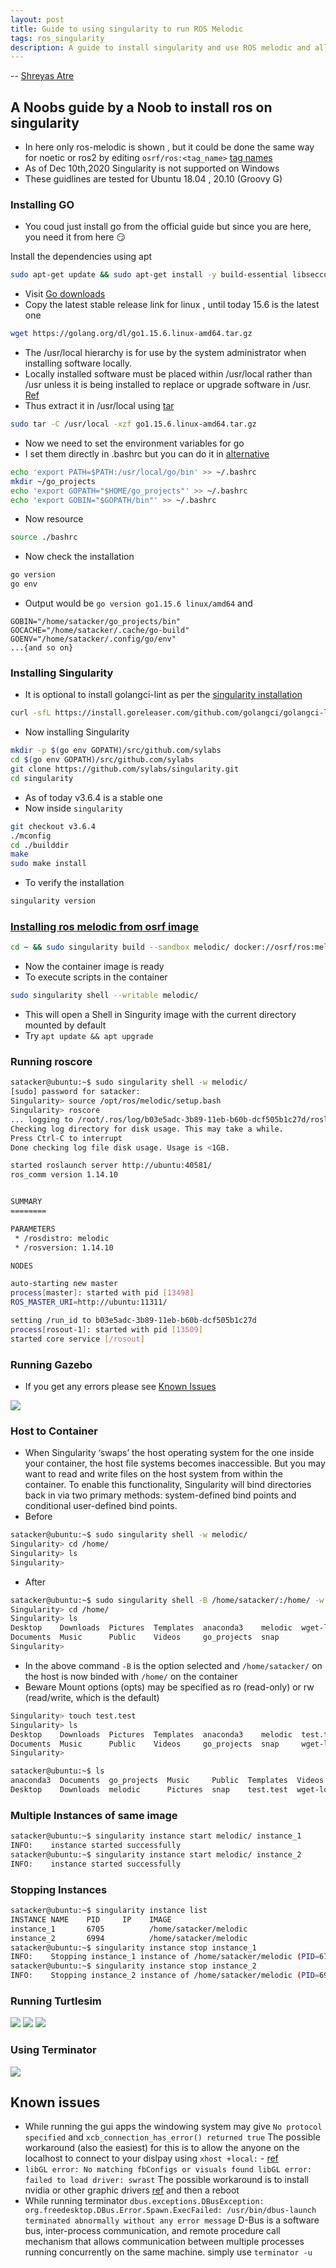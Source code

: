 ```yaml
---
layout: post
title: Guide to using singularity to run ROS Melodic
tags: ros_singularity
description: A guide to install singularity and use ROS melodic and all GUI components with it
---
```


-- [Shreyas Atre](https://github.com/SAtacker)

## A Noobs guide by a Noob to install ros on singularity

* In here only ros-melodic is shown , but it could be done the same way for noetic or ros2 by editing `osrf/ros:<tag_name>` [tag names](https://hub.docker.com/r/osrf/ros/tags)
* As of Dec 10th,2020 Singularity is not supported on Windows
* These guidlines are tested for Ubuntu 18.04 , 20.10 (Groovy G)

### Installing GO

* You coud just install go from the official guide but since you are here, you need it from here :smirk:

Install the dependencies using apt
```bash
sudo apt-get update && sudo apt-get install -y build-essential libseccomp-dev pkg-config squashfs-tools cryptsetup
```
* Visit [Go downloads](https://golang.org/dl/)
* Copy the latest stable release link for linux , until today 15.6 is the latest one
```bash
wget https://golang.org/dl/go1.15.6.linux-amd64.tar.gz
```
* The /usr/local hierarchy is for use by the system administrator when installing software locally.
* Locally installed software must be placed within /usr/local rather than /usr unless it is being installed to replace or upgrade software in /usr. [Ref](https://unix.stackexchange.com/questions/4186/what-is-usr-local-bin)
* Thus extract it in /usr/local using [tar](https://www.cyberciti.biz/faq/linux-unix-extracting-specific-files/)

```bash
sudo tar -C /usr/local -xzf go1.15.6.linux-amd64.tar.gz
```

* Now we need to set the environment variables for go
* I set them directly in .bashrc but you can do it in [alternative](https://unix.stackexchange.com/questions/3052/is-there-a-bashrc-equivalent-file-read-by-all-shells)

```bash
echo 'export PATH=$PATH:/usr/local/go/bin' >> ~/.bashrc
mkdir ~/go_projects
echo 'export GOPATH="$HOME/go_projects"' >> ~/.bashrc
echo 'export GOBIN="$GOPATH/bin"' >> ~/.bashrc
```
* Now resource
```bash
source ./bashrc
```
* Now check the installation
```bash
go version
go env
```
* Output would be ```go version go1.15.6 linux/amd64``` and 
```
GOBIN="/home/satacker/go_projects/bin"
GOCACHE="/home/satacker/.cache/go-build"
GOENV="/home/satacker/.config/go/env"
...{and so on}
```

### Installing Singularity

* It is optional to install golangci-lint as per the [singularity installation](https://github.com/hpcng/singularity/blob/master/INSTALL.md) 

```bash
curl -sfL https://install.goreleaser.com/github.com/golangci/golangci-lint.sh | sh -s -- -b $(go env GOPATH)/bin v1.21.0
```

* Now installing Singularity

```bash
mkdir -p $(go env GOPATH)/src/github.com/sylabs
cd $(go env GOPATH)/src/github.com/sylabs
git clone https://github.com/sylabs/singularity.git
cd singularity
```

* As of today v3.6.4 is a stable one
* Now inside `singularity`
```bash
git checkout v3.6.4
./mconfig
cd ./builddir
make
sudo make install
```
* To verify the installation
```bash
singularity version
```

### [Installing ros melodic from osrf image](https://robotism.me/blog/creating-ROS-melodic-container-with-singularity-3.5/)
```bash
cd ~ && sudo singularity build --sandbox melodic/ docker://osrf/ros:melodic-desktop-full
```
* Now the container image is ready
* To execute scripts in the container
```bash
sudo singularity shell --writable melodic/
```
* This will open a Shell in Singurity image with the current directory mounted by default 
* Try `apt update && apt upgrade`

### Running roscore

```bash
satacker@ubuntu:~$ sudo singularity shell -w melodic/
[sudo] password for satacker: 
Singularity> source /opt/ros/melodic/setup.bash 
Singularity> roscore
... logging to /root/.ros/log/b03e5adc-3b89-11eb-b60b-dcf505b1c27d/roslaunch-ubuntu-13488.log
Checking log directory for disk usage. This may take a while.
Press Ctrl-C to interrupt
Done checking log file disk usage. Usage is <1GB.

started roslaunch server http://ubuntu:40581/
ros_comm version 1.14.10


SUMMARY
========

PARAMETERS
 * /rosdistro: melodic
 * /rosversion: 1.14.10

NODES

auto-starting new master
process[master]: started with pid [13498]
ROS_MASTER_URI=http://ubuntu:11311/

setting /run_id to b03e5adc-3b89-11eb-b60b-dcf505b1c27d
process[rosout-1]: started with pid [13509]
started core service [/rosout]

```


### Running Gazebo

* If you get any errors please see [Known Issues](#known-issues)

![](/assets/posts/using-singularity-ros-melodic/gazebo.png)
       

### Host to Container

* When Singularity ‘swaps’ the host operating system for the one inside your container, the host file systems becomes inaccessible. But you may want to read and write files on the host system from within the container. To enable this functionality, Singularity will bind directories back in via two primary methods: system-defined bind points and conditional user-defined bind points.
* Before

```bash
satacker@ubuntu:~$ sudo singularity shell -w melodic/
Singularity> cd /home/
Singularity> ls
Singularity> 
```

* After

```bash
satacker@ubuntu:~$ sudo singularity shell -B /home/satacker/:/home/ -w melodic/
Singularity> cd /home/
Singularity> ls
Desktop    Downloads  Pictures	Templates  anaconda3	melodic  wget-log
Documents  Music      Public	Videos	   go_projects	snap
Singularity> 
```

* In the above command `-B` is the option selected and `/home/satacker/` on the host is now binded with `/home/` on the container
* Beware  Mount options (opts) may be specified as ro (read-only) or rw (read/write, which is the default)

```bash
Singularity> touch test.test
Singularity> ls
Desktop    Downloads  Pictures	Templates  anaconda3	melodic  test.test
Documents  Music      Public	Videos	   go_projects	snap	 wget-log
Singularity> 
```
```bash
satacker@ubuntu:~$ ls
anaconda3  Documents  go_projects  Music     Public  Templates  Videos
Desktop    Downloads  melodic      Pictures  snap    test.test  wget-log
```

### Multiple Instances of same image

```bash
satacker@ubuntu:~$ singularity instance start melodic/ instance_1
INFO:    instance started successfully
satacker@ubuntu:~$ singularity instance start melodic/ instance_2
INFO:    instance started successfully
```

### Stopping Instances

```bash
satacker@ubuntu:~$ singularity instance list
INSTANCE NAME    PID     IP    IMAGE
instance_1       6705          /home/satacker/melodic
instance_2       6994          /home/satacker/melodic
satacker@ubuntu:~$ singularity instance stop instance_1
INFO:    Stopping instance_1 instance of /home/satacker/melodic (PID=6705)
satacker@ubuntu:~$ singularity instance stop instance_2
INFO:    Stopping instance_2 instance of /home/satacker/melodic (PID=6994)
```

### Running Turtlesim

![](/assets/posts/using-singularity-ros-melodic/turtlesime_key.png)
![](/assets/posts/using-singularity-ros-melodic/turtlesim_key_2.png)
![](/assets/posts/using-singularity-ros-melodic/turtlesim_key_3.png) 

### Using Terminator

![](/assets/posts/using-singularity-ros-melodic/terminator_multiple.png)
        

## Known issues

* While running the gui apps the windowing system may give `No protocol specified` and `xcb_connection_has_error() returned true`
The possible workaround (also the easiest) for this is to allow the anyone on the localhost to connect to your dislpay using `xhost +local:` - [ref](https://unix.stackexchange.com/questions/85782/error-no-protocol-specified-when-running-from-remote-machine-via-ssh)
* ```libGL error: No matching fbConfigs or visuals found libGL error: failed to load driver: swrast``` The possible workaround is to install nvidia or other graphic drivers [ref](https://askubuntu.com/questions/541343/problems-with-libgl-fbconfigs-swrast-through-each-update) and then a reboot
* While running terminator `dbus.exceptions.DBusException: org.freedesktop.DBus.Error.Spawn.ExecFailed: /usr/bin/dbus-launch terminated abnormally without any error message` D-Bus is a software bus, inter-process communication, and remote procedure call mechanism that allows communication between multiple processes running concurrently on the same machine. simply use `terminator -u`

